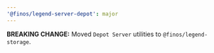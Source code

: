 ```yaml
---
'@finos/legend-server-depot': major
---
```


**BREAKING CHANGE:** Moved `Depot Server` utilities to `@finos/legend-storage`.
